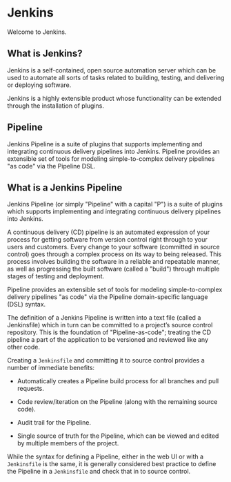 # Jenkins

Welcome to Jenkins.

## What is Jenkins?

Jenkins is a self-contained, open source automation server which can be used to automate all sorts of tasks related to building, testing, and delivering or deploying software.

Jenkins is a highly extensible product whose functionality can be extended through the installation of plugins.

## Pipeline

Jenkins Pipeline is a suite of plugins that supports implementing and integrating continuous delivery pipelines into Jenkins. Pipeline provides an extensible set of tools for modeling simple-to-complex delivery pipelines "as code" via the Pipeline DSL.

## What is a Jenkins Pipeline

Jenkins Pipeline (or simply "Pipeline" with a capital "P") is a suite of plugins which supports implementing and integrating continuous delivery pipelines into Jenkins.

A continuous delivery (CD) pipeline is an automated expression of your process for getting software from version control right through to your users and customers. Every change to your software (committed in source control) goes through a complex process on its way to being released. This process involves building the software in a reliable and repeatable manner, as well as progressing the built software (called a "build") through multiple stages of testing and deployment.

Pipeline provides an extensible set of tools for modeling simple-to-complex delivery pipelines "as code" via the Pipeline domain-specific language (DSL) syntax.

The definition of a Jenkins Pipeline is written into a text file (called a Jenkinsfile) which in turn can be committed to a project’s source control repository. This is the foundation of "Pipeline-as-code"; treating the CD pipeline a part of the application to be versioned and reviewed like any other code.

Creating a `Jenkinsfile` and committing it to source control provides a number of immediate benefits:

-	Automatically creates a Pipeline build process for all branches and pull requests.

-	Code review/iteration on the Pipeline (along with the remaining source code).

-	Audit trail for the Pipeline.

-	Single source of truth for the Pipeline, which can be viewed and edited by multiple members of the project.

While the syntax for defining a Pipeline, either in the web UI or with a `Jenkinsfile` is the same, it is generally considered best practice to define the Pipeline in a `Jenkinsfile` and check that in to source control.